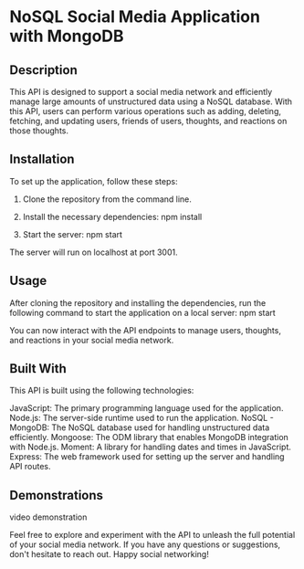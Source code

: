 # NoSQL Social Media Application with MongoDB

## Description

This API is designed to support a social media network and efficiently manage large amounts of unstructured data using a NoSQL database. With this API, users can perform various operations such as adding, deleting, fetching, and updating users, friends of users, thoughts, and reactions on those thoughts.

## Installation

To set up the application, follow these steps:

1. Clone the repository from the command line.

2. Install the necessary dependencies:
   npm install

3. Start the server:
   npm start

The server will run on localhost at port 3001.

## Usage

After cloning the repository and installing the dependencies, run the following command to start the application on a local server:
npm start

You can now interact with the API endpoints to manage users, thoughts, and reactions in your social media network.

## Built With

This API is built using the following technologies:

JavaScript: The primary programming language used for the application.
Node.js: The server-side runtime used to run the application.
NoSQL - MongoDB: The NoSQL database used for handling unstructured data efficiently.
Mongoose: The ODM library that enables MongoDB integration with Node.js.
Moment: A library for handling dates and times in JavaScript.
Express: The web framework used for setting up the server and handling API routes.

## Demonstrations

video demonstration

Feel free to explore and experiment with the API to unleash the full potential of your social media network. If you have any questions or suggestions, don't hesitate to reach out. Happy social networking!
